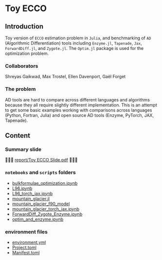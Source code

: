 # Toy ECCO

## Introduction

Toy version of `ECCO` estimation problem in `Julia`, and benchmarking of `AD` (Algorithmic Differentiation) tools including `Enzyme.jl`, `Tapenade`, `Jax`, `ForwardDiff.jl`, and `Zygote.jl`. The `Optim.jl` package is used for the optimization problem.

### Collaborators

Shreyas Gaikwad, Max Trostel, Ellen Davenport, Gaël Forget

### The problem

AD tools are hard to compare across different languages and algorithms because they all require slightly different implementation. This is an attempt to get some basic examples working with comparisons across languages (Python, Fortran, Julia) and open source AD tools (Enzyme, PyTorch, JAX, Tapenade).

## Content

### Summary slide

🚀🚀🚀 [report/Toy ECCO Slide.pdf](https://github.com/ECCO-Hackweek/EH24-ToyECCO/blob/70a0e65bf936187d34b6c0e8599f565170ff2955/report/Toy%20ECCO%20Slide.pdf) 🚀🚀🚀

### `notebooks` and `scripts` folders

- [bulkformulae_optimization.ipynb](https://github.dev/ECCO-Hackweek/EH24-ToyECCO/blob/main/notebooks/bulkformulae_optimization.ipynb)
- [L96.ipynb](https://github.dev/ECCO-Hackweek/EH24-ToyECCO/blob/main/notebooks/L96.ipynb)
- [L96_torch_jax.ipynb](https://github.dev/ECCO-Hackweek/EH24-ToyECCO/blob/main/notebooks/L96_torch_jax.ipynb)
- [mountain_glacier.jl](https://github.dev/ECCO-Hackweek/EH24-ToyECCO/blob/main/scripts/mountain_glacier.jl)
- [mountain_glacier_f90_model](https://github.dev/ECCO-Hackweek/EH24-ToyECCO/blob/main/scripts/mountain_glacier_f90_model)
- [mountain_glacier_torch_jax.ipynb](https://github.dev/ECCO-Hackweek/EH24-ToyECCO/blob/main/scripts/mountain_glacier_torch_jax.ipynb)
- [ForwardDiff_Zygote_Enzyme.ipynb](https://github.dev/ECCO-Hackweek/EH24-ToyECCO/blob/main/notebooks/ForwardDiff_Zygote_Enzyme.ipynb)
- [optim_and_enzyme.ipynb](https://github.dev/ECCO-Hackweek/EH24-ToyECCO/blob/main/notebooks/optim_and_enzyme.ipynb)

### environment files 

- [environment.yml](https://github.dev/ECCO-Hackweek/EH24-ToyECCO/blob/main/environment.yml)
- [Project.toml](https://github.dev/ECCO-Hackweek/EH24-ToyECCO/blob/main/Project.toml)
- [Manifest.toml](https://github.dev/ECCO-Hackweek/EH24-ToyECCO/blob/main/Manifest.toml)
